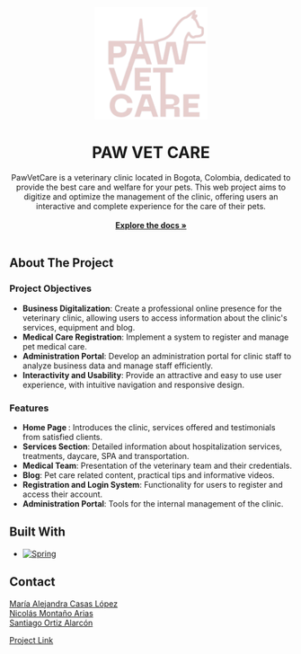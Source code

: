 <!-- PROJECT LOGO -->
<br />
<div align="center">
  <a href="https://github.com/github_username/repo_name">
    <img src="demo/src/main/resources/static/assets/isologoRosado.png" alt="Logo" width="200" height="200">
  </a>

<h1 align="center">PAW VET CARE</h1>

  <p align="center">
    PawVetCare is a veterinary clinic located in Bogota, Colombia, dedicated to provide the best care and welfare for your pets. This web project aims to digitize and optimize the management of the clinic, offering users an interactive and complete experience for the care of their pets.
    <br />
	<br />
    <a href="https://github.com/Santi-Ortiz/pawVetCare.git"><strong>Explore the docs »</strong></a>
    <br />
    <br />
  </p>
</div>

<!-- TABLE OF CONTENTS 
<details>
  <summary>Table of Contents</summary>
  <ol>
    <li>
      <a href="#about-the-project">About The Project</a>
      <ul>
        <li><a href="#project-objectives">Project Objectives</a></li>
        <li><a href="#features">Features</a></li>
      </ul>
    </li>
    <li><a href="#built-with">Built With</a></li>
    <li><a href="#getting-started">Getting Started</a></li>
    <li><a href="#usage">Usage</a></li>
    <li><a href="#roadmap">Roadmap</a></li>
    <li><a href="#contributing">Contributing</a></li>
    <li><a href="#license">License</a></li>
    <li><a href="#contact">Contact</a></li>
    <li><a href="#acknowledgments">Acknowledgments</a></li>
  </ol>
</details>

-->

<!-- ABOUT THE PROJECT -->
## About The Project

### Project Objectives

- <strong>Business Digitalization</strong>: Create a professional online presence for the veterinary clinic, allowing users to access information about the clinic's services, equipment and blog.
- <strong>Medical Care Registration</strong>: Implement a system to register and manage pet medical care.
- <strong>Administration Portal</strong>: Develop an administration portal for clinic staff to analyze business data and manage staff efficiently.
- <strong>Interactivity and Usability</strong>: Provide an attractive and easy to use user experience, with intuitive navigation and responsive design.

### Features

- <strong> Home Page </strong>: Introduces the clinic, services offered and testimonials from satisfied clients.
- <strong>Services Section</strong>: Detailed information about hospitalization services, treatments, daycare, SPA and transportation.
- <strong>Medical Team</strong>: Presentation of the veterinary team and their credentials.
- <strong>Blog</strong>: Pet care related content, practical tips and informative videos.
- <strong>Registration and Login System</strong>: Functionality for users to register and access their account.
- <strong>Administration Portal</strong>: Tools for the internal management of the clinic.


## Built With

* [![Spring]][Spring-url]

<!-- CONTACT -->
## Contact

[María Alejandra Casas López](https://github.com/al-calo) <br>
[Nicolás Montaño Arias](https://github.com/Monts04) <br>
[Santiago Ortiz Alarcón](https://github.com/Santi-Ortiz)

[Project Link](https://github.com/Santi-Ortiz/pawVetCare.git)

<!-- MARKDOWN LINKS & IMAGES -->
[Spring]: https://img.shields.io/badge/SpringBoot-6DB33F?style=flat-square&logo=Spring&logoColor=white
[Spring-url]: https://spring.io/projects/spring-boot
